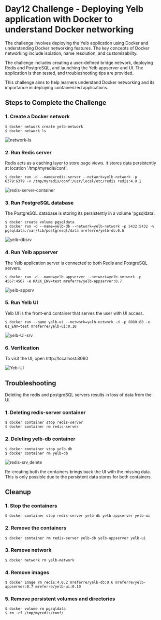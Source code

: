 # Day12 Challenge - Deploying Yelb application with Docker to understand Docker networking

The challenge involves deploying the Yelb application using Docker and understanding Docker networking features.
The key concepts of Docker networking include isolation, name resolution, and customizability.

The challenge includes creating a user-defined bridge network, deploying Redis and PostgreSQL, and launching the Yelb appserver and UI. The application is then tested, and troubleshooting tips are provided.

This challenge aims to help learners understand Docker networking and its importance in deploying containerized applications.

## Steps to Complete the Challenge

### 1. Create a Docker network

    $ docker network create yelb-network
    $ docker network ls

![network-ls](https://github.com/user-attachments/assets/54e616a0-4e7f-4be4-b86e-f3a401644c6a)

### 2. Run Redis server
Redis acts as a caching layer to store page views. It stores data persistently at location '/tmp/myredis/conf'.

    $ docker run -d --name=redis-server --network=yelb-network -p 6379:6379 -v /tmp/myredis/conf:/usr/local/etc/redis redis:4.0.2

![redis-server-container](https://github.com/user-attachments/assets/0ea35ef2-4643-4ef8-874b-1b37e320a724)

### 3. Run PostgreSQL database
The PostgreSQL database is storing its persistently in a volume 'pgsqldata'.

    $ docker create volume pgsqldata
    $ docker run -d --name=yelb-db --network=yelb-network -p 5432:5432 -v pgsqldata:/var/lib/postgresql/data mreferre/yelb-db:0.6

![yelb-dbsrv](https://github.com/user-attachments/assets/5d798ddd-e19d-483b-830d-013259d8e649)

### 4. Run Yelb appserver
The Yelb application server is connected to both Redis and PostgreSQL servers.

    $ docker run -d --name=yelb-appserver --network=yelb-network -p 4567:4567 -e RACK_ENV=test mreferre/yelb-appserver:0.7

![yelb-appsrv](https://github.com/user-attachments/assets/17d14038-68d5-4946-a09d-095521cd38f9)

### 5. Run Yelb UI
Yelb UI is the front-end container that serves the user with UI access.

    $ docker run --name yelb-ui --network=yelb-network -d -p 8080:80 -e UI_ENV=test mreferre/yelb-ui:0.10

![yelb-UI-srv](https://github.com/user-attachments/assets/31d709d5-58b4-4756-b595-0f0cc2a291cd)

### 6. Verification

To visit the UI, open http://localhost:8080

![Yeb-UI](https://github.com/user-attachments/assets/15d5aeae-5eee-4e8a-96ee-2b4bf36f2f31)

## Troubleshooting
Deleting the redis and postgreSQL servers results in loss of data from the UI.

### 1. Deleting redis-server container

    $ docker container stop redis-server
    $ docker container rm redis-server

### 2. Deleting yelb-db container

    $ docker container stop yelb-db
    $ docker container rm yelb-db

![redis-srv_delete](https://github.com/user-attachments/assets/fa619a71-920a-47cb-af47-976cc6a54d17)

Re-creating both the containers brings back the UI with the missing data. This is only possible due to the persistent data stores for both containers.

## Cleanup

### 1. Stop the containers
    $ docker container stop redis-server yelb-db yelb-appserver yelb-ui

### 2. Remove the containers
    $ docker container rm redis-server yelb-db yelb-appserver yelb-ui

### 3. Remove network
    $ docker network rm yelb-network

### 4. Remove images
    $ docker image rm redis:4.0.2 mreferre/yelb-db:0.6 mreferre/yelb-appserver:0.7 mreferre/yelb-ui:0.10

### 5. Remove persistent volumes and directories
    $ docker volume rm pgsqldata
    $ rm -rf /tmp/myredis/conf/


